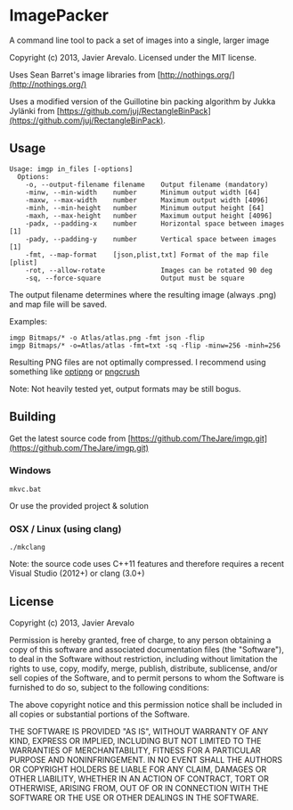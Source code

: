 # ImagePacker

A command line tool to pack a set of images into a single, larger image

Copyright (c) 2013, Javier Arevalo. Licensed under the MIT license.

Uses Sean Barret's image libraries from [http://nothings.org/](http://nothings.org/) 

Uses a modified version of the Guillotine bin packing algorithm by Jukka Jylänki from [https://github.com/juj/RectangleBinPack](https://github.com/juj/RectangleBinPack).

## Usage

    Usage: imgp in_files [-options]
      Options:
        -o, --output-filename filename    Output filename (mandatory)
        -minw, --min-width    number      Minimum output width [64]
        -maxw, --max-width    number      Maximum output width [4096]
        -minh, --min-height   number      Minimum output height [64]
        -maxh, --max-height   number      Maximum output height [4096]
        -padx, --padding-x    number      Horizontal space between images [1]
        -pady, --padding-y    number      Vertical space between images [1]
        -fmt, --map-format    [json,plist,txt] Format of the map file [plist]
        -rot, --allow-rotate              Images can be rotated 90 deg
        -sq, --force-square               Output must be square

The output filename determines where the resulting image (always .png) and map file will be saved.

Examples:

    imgp Bitmaps/* -o Atlas/atlas.png -fmt json -flip
    imgp Bitmaps/* -o=Atlas/atlas -fmt=txt -sq -flip -minw=256 -minh=256

Resulting PNG files are not optimally compressed. I recommend using something like
[optipng](http://optipng.sourceforge.net/) or [pngcrush](http://pmt.sourceforge.net/pngcrush/)

Note: Not heavily tested yet, output formats may be still bogus.

## Building

Get the latest source code from [https://github.com/TheJare/imgp.git](https://github.com/TheJare/imgp.git)

### Windows

    mkvc.bat

Or use the provided project & solution

### OSX / Linux (using clang)

    ./mkclang

Note: the source code uses C++11 features and therefore requires a recent Visual Studio (2012+) or clang (3.0+)

## License

Copyright (c) 2013, Javier Arevalo

Permission is hereby granted, free of charge, to any person obtaining a copy
of this software and associated documentation files (the "Software"), to deal
in the Software without restriction, including without limitation the rights
to use, copy, modify, merge, publish, distribute, sublicense, and/or sell
copies of the Software, and to permit persons to whom the Software is
furnished to do so, subject to the following conditions:

The above copyright notice and this permission notice shall be included in
all copies or substantial portions of the Software.

THE SOFTWARE IS PROVIDED "AS IS", WITHOUT WARRANTY OF ANY KIND, EXPRESS OR
IMPLIED, INCLUDING BUT NOT LIMITED TO THE WARRANTIES OF MERCHANTABILITY,
FITNESS FOR A PARTICULAR PURPOSE AND NONINFRINGEMENT. IN NO EVENT SHALL THE
AUTHORS OR COPYRIGHT HOLDERS BE LIABLE FOR ANY CLAIM, DAMAGES OR OTHER
LIABILITY, WHETHER IN AN ACTION OF CONTRACT, TORT OR OTHERWISE, ARISING FROM,
OUT OF OR IN CONNECTION WITH THE SOFTWARE OR THE USE OR OTHER DEALINGS IN
THE SOFTWARE.
